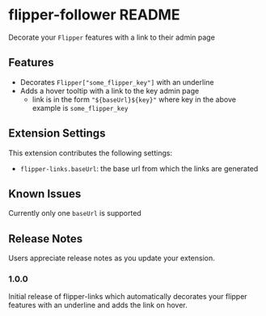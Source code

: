 # flipper-follower README

Decorate your `Flipper` features with a link to their admin page

## Features

- Decorates `Flipper["some_flipper_key"]` with an underline
- Adds a hover tooltip with a link to the key admin page
  - link is in the form `"${baseUrl}${key}"` where key in the above example is `some_flipper_key`

## Extension Settings

This extension contributes the following settings:

- `flipper-links.baseUrl`: the base url from which the links are generated

## Known Issues

Currently only one `baseUrl` is supported

## Release Notes

Users appreciate release notes as you update your extension.

### 1.0.0

Initial release of flipper-links which automatically decorates your flipper features with an underline and adds the link on hover.
